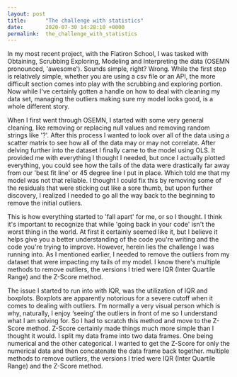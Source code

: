 ```yaml
---
layout: post
title:      "The challenge with statistics"
date:       2020-07-30 14:28:10 +0000
permalink:  the_challenge_with_statistics
---
```



In my most recent project, with the Flatiron School, I was tasked with Obtaining, Scrubbing Exploring, Modeling and Interpreting the data (OSEMN pronounced, 'awesome'). Sounds simple, right?  Wrong. While the first step is relatively simple, whether you are using a csv file or an API, the more difficult section comes into play with the scrubbing and exploring portion. Now while I've certainly gotten a handle on how to deal with cleaning my data set, managing the outliers making sure my model looks good, is a whole different story.

When I first went through OSEMN, I started with some very general cleaning, like removing or replacing null values and removing random strings like '?'. After this process I wanted to look over all of the data using a scatter matrix to see how all of the data may or may not correlate. After delving further into the dataset I finally came to the model using OLS. It provided me with everything I thought I needed, but once I actually plotted everything, you could see how the tails of the data were drastically far away from our 'best fit line' or 45 degree line I put in place. Which told me that my model was not that reliable. I thought I could fix this by removing some of the residuals that were sticking out like a sore thumb, but upon further discovery, I realized I needed to go all the way back to the beginning to remove the initial outliers.

This is how everything started to 'fall apart' for me, or so I thought. I think it's important to recognize that while 'going back in your code' isn't the worst thing in the world. At first it certainly seemed like it, but I believe it helps give you a better understanding of the code you're writing and the code you're trying to improve. However, herein lies the challenge I was running into. As I mentioned earlier, I needed to remove the outliers from my dataset that were impacting my tails of my model. I know there's multiple methods to remove outliers, the versions I tried were IQR (Inter Quartile Range) and the Z-Score method.

The issue I started to run into with IQR, was the utilization of IQR and boxplots. Boxplots are apparently notorious for a severe cutoff when it comes to dealing with outliers. I’m normally a very visual person which is why, naturally, I enjoy ‘seeing’ the outliers in front of me so I understand what I am solving for. So I had to scratch this method and move to the Z-Score method. Z-Score certainly made things much more simple than I thought it would. I split my data frame into two data frames. One being numerical and the other categorical. I wanted to get the Z-Score for only the numerical data and then concatenate the data frame back together.
multiple methods to remove outliers, the versions I tried were IQR (Inter Quartile Range) and the Z-Score method.
